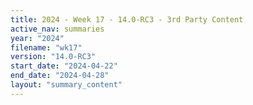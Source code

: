```yaml
---
title: 2024 - Week 17 - 14.0-RC3 - 3rd Party Content
active_nav: summaries
year: "2024"
filename: "wk17"
version: "14.0-RC3"
start_date: "2024-04-22"
end_date: "2024-04-28"
layout: "summary_content"
---
```

